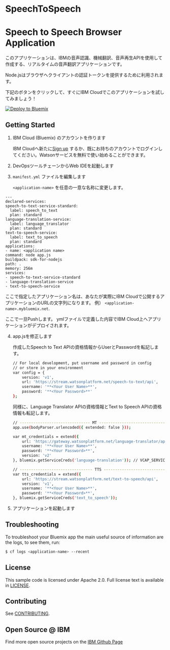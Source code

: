 # SpeechToSpeech
# Speech to Speech Browser Application

  このアプリケーションは、IBMの音声認識、機械翻訳、音声再生APIを使用して作成する、リアルタイムの音声翻訳アプリケーションです。
  
Node.jsはブラウザへクライアントの認証トークンを提供するために利用されます。

下記のボタンをクリックして、すぐにIBM Cloudでこのアプリケーションを試してみましょう！

[![Deploy to Bluemix](https://bluemix.net/deploy/button.png)](https://bluemix.net/deploy?repository=https://github.com/taijihagino/SpeechToSpeech)

## Getting Started

1. IBM Cloud (Bluemix) のアカウントを作ります

    IBM Cloudへ新たに[Sign up][sign_up] するか、既にお持ちのアカウントでログインしてください。Watsonサービスを無料で使い始めることができます。
    
2. DevOpsツールチェーンからWeb IDEを起動します

3. `manifest.yml` ファイルを編集します

    `<application-name>` を任意の一意な名称に変更します。

  ```none
---
declared-services:
  speech-to-text-service-standard:
    label: speech_to_text
    plan: standard
  language-translation-service:
    label: language_translator
    plan: standard
  text-to-speech-service:
    label: text_to_speech
    plan: standard	
applications:
- name: <application name>
  command: node app.js
  buildpack: sdk-for-nodejs
  path: .
  memory: 256m
  services:
  - speech-to-text-service-standard
  - language-translation-service
  - text-to-speech-service
  ```

  ここで指定したアプリケーション名は、あなたが実際にIBM Cloudで公開するアプリケーションのURLの文字列になります。
  例） `<application-name>.mybluemix.net`.

ここで一旦Pushします。
ymlファイルで定義した内容でIBM Cloud上へアプリケーションがデプロイされます。

4. app.jsを修正します

    作成したSpeech to Text APIの資格情報からUserとPasswordを転記します。
    ```sh
    // For local development, put username and password in config
    // or store in your environment
    var config = {
        version: 'v1',
        url: 'https://stream.watsonplatform.net/speech-to-text/api',
        username: '**<Your User Name>**',
        password: '**<Your Password>**'
    };
    ```

    同様に、Language Translator APIの資格情報とText to Speech APIの資格情報も転記します。
    ```sh
    // ------------------------------- MT ---------------------------------
    app.use(bodyParser.urlencoded({ extended: false }));

    var mt_credentials = extend({
        url: 'https://gateway.watsonplatform.net/language-translator/api',
        username: '**<Your User Name>**',
        password: '**<Your Password>**',
        version: 'v2'
    }, bluemix.getServiceCreds('language-translation')); // VCAP_SERVICES

    ```

    ```sh
    // -------------------------------- TTS ---------------------------------
    var tts_credentials = extend({
        url: 'https://stream.watsonplatform.net/text-to-speech/api',
        version: 'v1',
        username: '**<Your User Name>**',
        password: '**<Your Password>**',
    }, bluemix.getServiceCreds('text_to_speech'));

    ```


5. アプリケーションを起動します



## Troubleshooting

To troubleshoot your Bluemix app the main useful source of information are the logs, to see them, run:

  ```sh
  $ cf logs <application-name> --recent
  ```

## License

  This sample code is licensed under Apache 2.0. Full license text is available in [LICENSE](LICENSE).

## Contributing

  See [CONTRIBUTING](CONTRIBUTING.md).

## Open Source @ IBM
  Find more open source projects on the [IBM Github Page](http://ibm.github.io/)

[cloud_foundry]: https://github.com/cloudfoundry/cli
[getting_started]: http://www.ibm.com/smarterplanet/us/en/ibmwatson/developercloud/doc/getting_started/
[sign_up]: https://apps.admin.ibmcloud.com/manage/trial/bluemix.html?cm_mmc=WatsonDeveloperCloud-_-LandingSiteGetStarted-_-x-_-CreateAnAccountOnBluemixCLI
